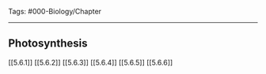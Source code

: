 Tags: #000-Biology/Chapter 

---
## Photosynthesis
[[5.6.1]]
[[5.6.2]]
[[5.6.3]]
[[5.6.4]]
[[5.6.5]]
[[5.6.6]]
